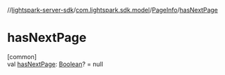 //[lightspark-server-sdk](../../../index.md)/[com.lightspark.sdk.model](../index.md)/[PageInfo](index.md)/[hasNextPage](has-next-page.md)

# hasNextPage

[common]\
val [hasNextPage](has-next-page.md): [Boolean](https://kotlinlang.org/api/latest/jvm/stdlib/kotlin/-boolean/index.html)? = null

